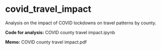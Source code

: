 # covid_travel_impact

Analysis on the impact of COVID lockdowns on travel patterns by county.

**Code for analysis:** COVID county travel impact.ipynb

**Memo:** COVID county travel impact.pdf
